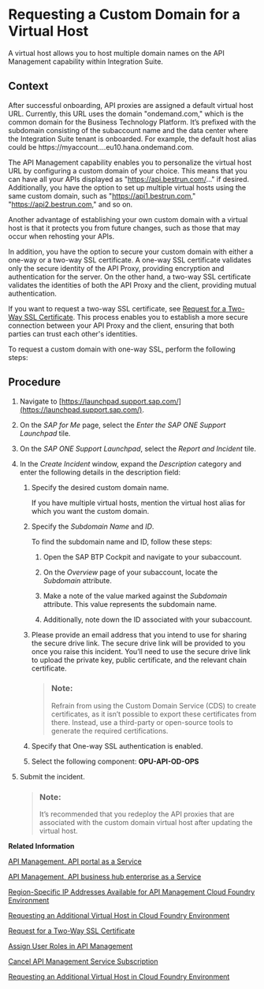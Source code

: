 <!-- loio6b9e5a3430b84fecaac1c994fff6c3ee -->

# Requesting a Custom Domain for a Virtual Host

A virtual host allows you to host multiple domain names on the API Management capability within Integration Suite.



<a name="loio6b9e5a3430b84fecaac1c994fff6c3ee__context_tcd_t2b_yyb"/>

## Context

After successful onboarding, API proxies are assigned a default virtual host URL. Currently, this URL uses the domain "ondemand.com," which is the common domain for the Business Technology Platform. It’s prefixed with the subdomain consisting of the subaccount name and the data center where the Integration Suite tenant is onboarded. For example, the default host alias could be https://myaccount....eu10.hana.ondemand.com.

The API Management capability enables you to personalize the virtual host URL by configuring a custom domain of your choice. This means that you can have all your APIs displayed as "https://api.bestrun.com/..." if desired. Additionally, you have the option to set up multiple virtual hosts using the same custom domain, such as "https://api1.bestrun.com," "https://api2.bestrun.com," and so on.

Another advantage of establishing your own custom domain with a virtual host is that it protects you from future changes, such as those that may occur when rehosting your APIs.

In addition, you have the option to secure your custom domain with either a one-way or a two-way SSL certificate. A one-way SSL certificate validates only the secure identity of the API Proxy, providing encryption and authentication for the server. On the other hand, a two-way SSL certificate validates the identities of both the API Proxy and the client, providing mutual authentication.

If you want to request a two-way SSL certificate, see [Request for a Two-Way SSL Certificate](request-for-a-two-way-ssl-certificate-9faf7ce.md). This process enables you to establish a more secure connection between your API Proxy and the client, ensuring that both parties can trust each other's identities.

To request a custom domain with one-way SSL, perform the following steps:



## Procedure

1.  Navigate to [https://launchpad.support.sap.com/](https://launchpad.support.sap.com/).

2.  On the *SAP for Me* page, select the *Enter the SAP ONE Support Launchpad* tile.

3.  On the *SAP ONE Support Launchpad*, select the *Report and Incident* tile.

4.  In the *Create Incident* window, expand the *Description* category and enter the following details in the description field:

    1.  Specify the desired custom domain name.

        If you have multiple virtual hosts, mention the virtual host alias for which you want the custom domain.

    2.  Specify the *Subdomain Name* and *ID*.

        To find the subdomain name and ID, follow these steps:

        1.  Open the SAP BTP Cockpit and navigate to your subaccount.

        2.  On the *Overview* page of your subaccount, locate the *Subdomain* attribute.
        3.  Make a note of the value marked against the *Subdomain* attribute. This value represents the subdomain name.
        4.  Additionally, note down the ID associated with your subaccount.

    3.  Please provide an email address that you intend to use for sharing the secure drive link. The secure drive link will be provided to you once you raise this incident. You’ll need to use the secure drive link to upload the private key, public certificate, and the relevant chain certificate.

        > ### Note:  
        > Refrain from using the Custom Domain Service \(CDS\) to create certificates, as it isn’t possible to export these certificates from there. Instead, use a third-party or open-source tools to generate the required certifications.

    4.  Specify that One-way SSL authentication is enabled.

    5.  Select the following component: **OPU-API-OD-OPS**


5.  Submit the incident.

    > ### Note:  
    > It’s recommended that you redeploy the API proxies that are associated with the custom domain virtual host after updating the virtual host.


**Related Information**  


[API Management, API portal as a Service](api-management-api-portal-as-a-service-e064663.md "The API Management, API portal as a service on Cloud Foundry provides different capabilities through Route Service plan, On-Premise Connectivity plan, and API Access plan.")

[API Management, API business hub enterprise as a Service](api-management-api-business-hub-enterprise-as-a-service-d59d8f9.md "The API Management, API business hub enterprise as a service on Cloud Foundry provides the API access plan.")

[Region-Specific IP Addresses Available for API Management Cloud Foundry Environment](region-specific-ip-addresses-available-for-api-management-cloud-foundry-environment-585d639.md "API Management protects your backend services. However, API Management needs to establish connectivity to your backend services during an API call execution.")

[Requesting an Additional Virtual Host in Cloud Foundry Environment](requesting-an-additional-virtual-host-in-cloud-foundry-environment-a7b91e5.md "Create a new virtual host or update an alias for an existing virtual host in the Cloud Foundry environment.")

[Request for a Two-Way SSL Certificate](request-for-a-two-way-ssl-certificate-9faf7ce.md "Request a two-way SSL certificate for the default domain of the virtual host of your API Management service.")

[Assign User Roles in API Management](assign-user-roles-in-api-management-911ca5a.md "Use role collections to group together different roles that can be assigned to API Portal and API business hub enterprise users.")

[Cancel API Management Service Subscription](cancel-api-management-service-subscription-df6df2b.md "Cancel your API portal and API business hub enterprise application subscriptions to disable your account from the API Management service.")

[Requesting an Additional Virtual Host in Cloud Foundry Environment](requesting-an-additional-virtual-host-in-cloud-foundry-environment-a7b91e5.md "Create a new virtual host or update an alias for an existing virtual host in the Cloud Foundry environment.")

